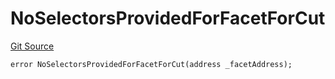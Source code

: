 # NoSelectorsProvidedForFacetForCut
[Git Source](https://github.com/thrackle-io/rules-protocol/blob/2738cf9716e0fddfad4df13fdb6486b5987af931/src/diamond/core/DiamondCut/DiamondCutLib.sol)


```solidity
error NoSelectorsProvidedForFacetForCut(address _facetAddress);
```

